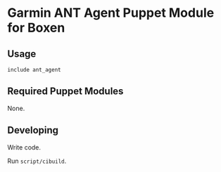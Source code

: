 # Garmin ANT Agent Puppet Module for Boxen

## Usage

```puppet
include ant_agent
```

## Required Puppet Modules

None.

## Developing

Write code.

Run `script/cibuild`.
